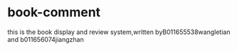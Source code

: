 # book-comment
this is the book display and review system,written byB011655538wangletian and b011656074jiangzhan
